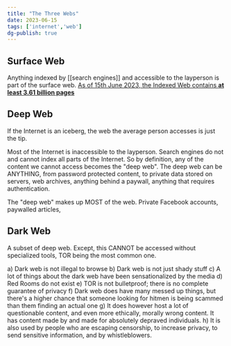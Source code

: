 ```yaml
---
title: "The Three Webs"
date: 2023-06-15
tags: ['internet','web']
dg-publish: true
---
```


## Surface Web
Anything indexed by [[search engines]] and accessible to the layperson is part of the surface web. [As of 15th June 2023, the Indexed Web contains **at least 3.61 billion pages**](https://www.worldwidewebsize.com/)

## Deep Web
If the Internet is an iceberg, the web the average person accesses is just the tip. 

Most of the Internet is inaccessible to the layperson. Search engines do not and cannot index all parts of the Internet. So by definition, any of the content we cannot access becomes the "deep web". 
The deep web can be ANYTHING, from password protected content, to private data stored on servers, web archives, anything behind a paywall, anything that requires authentication. 

The "deep web" makes up MOST of the web.  Private Facebook accounts, paywalled articles, 

## Dark Web
A subset of deep web. Except, this CANNOT be accessed without specialized tools, TOR being the most common one. 

a) Dark web is not illegal to browse
b) Dark web is not just shady stuff
c)  A lot of things about the dark web have been sensationalized by the media
d) Red Rooms do not exist
e) TOR is not bulletproof; there is no complete guarantee of privacy
f) Dark web does have many messed up things, but there's a higher chance that someone looking for hitmen is being scammed than them finding an actual one
g) It does however host a lot of questionable content, and even more ethically, morally wrong content. It has content made by and made for absolutely depraved individuals. 
h) It is also used by people who are escaping censorship, to increase privacy, to send sensitive information, and by whistleblowers. 

